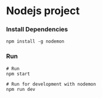 # Nodejs project

### Install Dependencies 

```
npm install -g nodemon
```

### Run

```
# Run  
npm start

# Run for development with nodemon
npm run dev
```